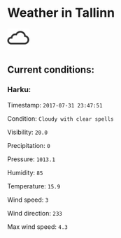 # Weather in Tallinn 

<img src= 'images/cloud.png' width= '50' /> 

## Current conditions: 

### Harku: 

Timestamp: ``` 2017-07-31 23:47:51 ``` 

Condition: ``` Cloudy with clear spells ``` 

Visibility: ``` 20.0 ``` 

Precipitation: ``` 0 ``` 

Pressure: ``` 1013.1 ``` 

Humidity: ``` 85 ``` 

Temperature: ``` 15.9 ``` 

Wind speed: ``` 3 ``` 

Wind direction: ``` 233 ``` 

Max wind speed: ``` 4.3 ``` 

